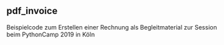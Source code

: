 pdf_invoice
-----------

Beispielcode zum Erstellen einer Rechnung als Begleitmaterial zur Session beim PythonCamp 2019 in Köln